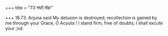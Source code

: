 +++
title = "73 नष्टो मोहः"

+++
18.73. Arjuna said My delusion is destroyed; recollection is gained by
me through your Grace, O Acyuta ! I stand firm, free of doubts; I shall
excute your ;nd.
